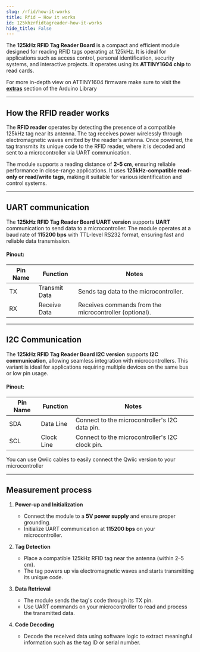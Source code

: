 ```yaml
---
slug: /rfid/how-it-works 
title: Rfid – How it works
id: 125khzrfidtagreader-how-it-works 
hide_title: False
---  
```


The **125kHz RFID Tag Reader Board** is a compact and efficient module designed for reading RFID tags operating at 125kHz. It is ideal for applications such as access control, personal identification, security systems, and interactive projects. It operates using its **ATTINY1604 chip** to read cards.

<CenteredImage src="/img/rfid/RFID_chip.jpg" alt="ATTINY1604 chip on the board" caption="ATTINY1604 chip on the board" width="400px" /> 

<InfoBox>For more in-depth view on ATTINY1604 firmware make sure to visit the **[extras](https://github.com/SolderedElectronics/Soldered-RFID-Reader-125kHz-Arduino-Library/tree/dev/extras)** section of the Arduino Library</InfoBox>

---

## How the RFID reader works  

The **RFID reader** operates by detecting the presence of a compatible 125kHz tag near its antenna. The tag receives power wirelessly through electromagnetic waves emitted by the reader's antenna. Once powered, the tag transmits its unique code to the RFID reader, where it is decoded and sent to a microcontroller via UART communication.

The module supports a reading distance of **2–5 cm**, ensuring reliable performance in close-range applications. It uses **125kHz-compatible read-only or read/write tags**, making it suitable for various identification and control systems.

<CenteredImage src="/img/rfid/RFID_info.png" alt="Basic RFID principle" caption="Basic RFID principle" width="400px" />

---

## UART communication  

The **125kHz RFID Tag Reader Board UART version** supports **UART** communication to send data to a microcontroller. The module operates at a baud rate of **115200 bps** with TTL-level RS232 format, ensuring fast and reliable data transmission.

#### Pinout:

| Pin Name | Function        | Notes                                          |
|----------|-----------------|------------------------------------------------|
| TX       | Transmit Data   | Sends tag data to the microcontroller.         |
| RX       | Receive Data    | Receives commands from the microcontroller (optional). |

---

## I2C Communication  

The **125kHz RFID Tag Reader Board I2C version** supports **I2C communication**, allowing seamless integration with microcontrollers. This variant is ideal for applications requiring multiple devices on the same bus or low pin usage.

#### Pinout:

| Pin Name | Function        | Notes                                                 |
|----------|-----------------|-------------------------------------------------------|
| SDA      | Data Line       | Connect to the microcontroller's I2C data pin.         |
| SCL      | Clock Line      | Connect to the microcontroller's I2C clock pin.        |


<InfoBox>You can use Qwiic cables to easily connect the Qwiic version to your microcontroller</InfoBox>

---

## Measurement process  

1. **Power-up and Initialization**
   - Connect the module to a **5V power supply** and ensure proper grounding.
   - Initialize UART communication at **115200 bps** on your microcontroller.

2. **Tag Detection**
   - Place a compatible 125kHz RFID tag near the antenna (within 2–5 cm).
   - The tag powers up via electromagnetic waves and starts transmitting its unique code.

3. **Data Retrieval**
   - The module sends the tag's code through its TX pin.
   - Use UART commands on your microcontroller to read and process the transmitted data.

4. **Code Decoding**
   - Decode the received data using software logic to extract meaningful information such as the tag ID or serial number.
